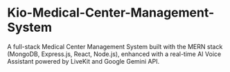 # Kio-Medical-Center-Management-System
A full-stack Medical Center Management System built with the MERN stack (MongoDB, Express.js, React, Node.js), enhanced with a real-time AI Voice Assistant powered by LiveKit and Google Gemini API.
